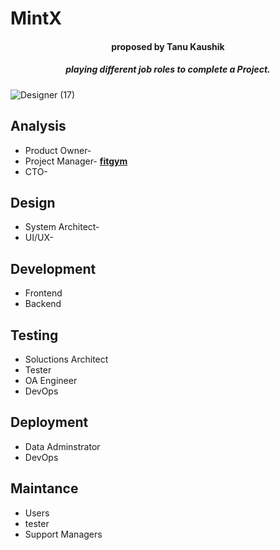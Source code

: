 # MintX                                                                            
<h4 align="center">proposed by Tanu Kaushik</h4>
<h5 align="center"> playing different job roles to complete a Project. </h5>

![Designer (17)](https://github.com/Beyound3d/3D-collection/assets/129869652/46cf7ac3-c3e8-434b-9f0d-1e9be7d88cb3)


## Analysis
- Product Owner-
- Project Manager- [**fitgym**](https://docs.google.com/document/d/19E6dFn_3lVkcZv55uUNjVGvtL6W4F8U3LvglYyLJDrI/edit?usp=sharing)
- CTO-

## Design
* System Architect-
* UI/UX-

## Development
- Frontend
- Backend

## Testing
* Soluctions Architect
* Tester
* OA Engineer
* DevOps

## Deployment
- Data Adminstrator
- DevOps

## Maintance
* Users
* tester
* Support Managers
